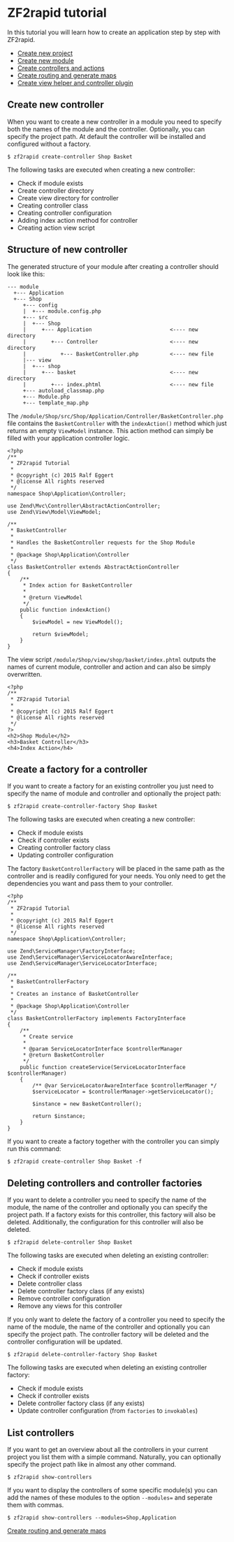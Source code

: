 # ZF2rapid tutorial

In this tutorial you will learn how to create an application step by step with
ZF2rapid.

 * [Create new project](tutorial-create-project.md)
 * [Create new module](tutorial-create-module.md)
 * [Create controllers and actions](tutorial-create-controllers-actions.md)
 * [Create routing and generate maps](tutorial-create-routing-maps.md)
 * [Create view helper and controller plugin](tutorial-create-view-helper-controller-plugin.md)

## Create new controller

When you want to create a new controller in a module you need to specify both
the names of the module and the controller. Optionally, you can specify the 
project path. At default the controller will be installed and configured 
without a factory.
 
    $ zf2rapid create-controller Shop Basket

The following tasks are executed when creating a new controller:

 * Check if module exists
 * Create controller directory
 * Create view directory for controller
 * Creating controller class
 * Creating controller configuration
 * Adding index action method for controller
 * Creating action view script
 
## Structure of new controller

The generated structure of your module after creating a controller should look 
like this:

    --- module
      +--- Application
      +--- Shop
         +--- config
         |  +--- module.config.php
         +--- src
         |  +--- Shop
         |     +--- Application                         <---- new directory
         |        +--- Controller                       <---- new directory
         |           +--- BasketController.php          <---- new file
         |--- view
         |  +--- shop
         |     +--- basket                              <---- new directory
         |        +--- index.phtml                      <---- new file
         +--- autoload_classmap.php
         +--- Module.php
         +--- template_map.php
         
The `/module/Shop/src/Shop/Application/Controller/BasketController.php` file 
contains the `BasketController` with the `indexAction()` method which just 
returns an empty `ViewModel` instance. This action method can simply be filled 
with your application controller logic. 

    <?php
    /**
     * ZF2rapid Tutorial
     *
     * @copyright (c) 2015 Ralf Eggert
     * @license All rights reserved
     */
    namespace Shop\Application\Controller;
    
    use Zend\Mvc\Controller\AbstractActionController;
    use Zend\View\Model\ViewModel;
    
    /**
     * BasketController
     *
     * Handles the BasketController requests for the Shop Module
     *
     * @package Shop\Application\Controller
     */
    class BasketController extends AbstractActionController
    {
        /**
         * Index action for BasketController
         *
         * @return ViewModel
         */
        public function indexAction()
        {
            $viewModel = new ViewModel();
    
            return $viewModel;
        }
    }

The view script `/module/Shop/view/shop/basket/index.phtml` outputs the names 
of current module, controller and action and can also be simply overwritten.

    <?php
    /**
     * ZF2rapid Tutorial
     *
     * @copyright (c) 2015 Ralf Eggert
     * @license All rights reserved
     */
    ?>
    <h2>Shop Module</h2>
    <h3>Basket Controller</h3>
    <h4>Index Action</h4>

## Create a factory for a controller

If you want to create a factory for an existing controller you just need to 
specify the name of module and controller and optionally the project path:

    $ zf2rapid create-controller-factory Shop Basket

The following tasks are executed when creating a new controller:

 * Check if module exists
 * Check if controller exists
 * Creating controller factory class
 * Updating controller configuration

The factory `BasketControllerFactory` will be placed in the same path as the
controller and is readily configured for your needs. You only need to get the 
dependencies you want and pass them to your controller.

    <?php
    /**
     * ZF2rapid Tutorial
     *
     * @copyright (c) 2015 Ralf Eggert
     * @license All rights reserved
     */
    namespace Shop\Application\Controller;
    
    use Zend\ServiceManager\FactoryInterface;
    use Zend\ServiceManager\ServiceLocatorAwareInterface;
    use Zend\ServiceManager\ServiceLocatorInterface;
    
    /**
     * BasketControllerFactory
     *
     * Creates an instance of BasketController
     *
     * @package Shop\Application\Controller
     */
    class BasketControllerFactory implements FactoryInterface
    {
        /**
         * Create service
         *
         * @param ServiceLocatorInterface $controllerManager
         * @return BasketController
         */
        public function createService(ServiceLocatorInterface $controllerManager)
        {
            /** @var ServiceLocatorAwareInterface $controllerManager */
            $serviceLocator = $controllerManager->getServiceLocator();
    
            $instance = new BasketController();
    
            return $instance;
        }
    }

If you want to create a factory together with the controller you can simply run 
this command: 

    $ zf2rapid create-controller Shop Basket -f

## Deleting controllers and controller factories

If you want to delete a controller you need to specify the name of the module, 
the name of the controller and optionally you can specify the project path. If 
a factory exists for this controller, this factory will also be deleted. 
Additionally, the configuration for this controller will also be deleted. 

    $ zf2rapid delete-controller Shop Basket

The following tasks are executed when deleting an existing controller:

 * Check if module exists
 * Check if controller exists
 * Delete controller class
 * Delete controller factory class (if any exists)
 * Remove controller configuration
 * Remove any views for this controller

If you only want to delete the factory of a controller you need to specify the 
name of the module, the name of the controller and optionally you can specify 
the project path. The controller factory will be deleted and the controller 
configuration will be updated.

    $ zf2rapid delete-controller-factory Shop Basket

The following tasks are executed when deleting an existing controller factory:

 * Check if module exists
 * Check if controller exists
 * Delete controller factory class (if any exists)
 * Update controller configuration (from `factories` to `invokables`)

## List controllers

If you want to get an overview about all the controllers in your current project 
you list them with a simple command. Naturally, you can optionally specify the 
project path like in almost any other command.
 
    $ zf2rapid show-controllers
    
If you want to display the controllers of some specific module(s) you can add the
names of these modules to the option `--modules=` and seperate them with commas.

    $ zf2rapid show-controllers --modules=Shop,Application
 
[Create routing and generate maps](tutorial-create-routing-maps.md)
